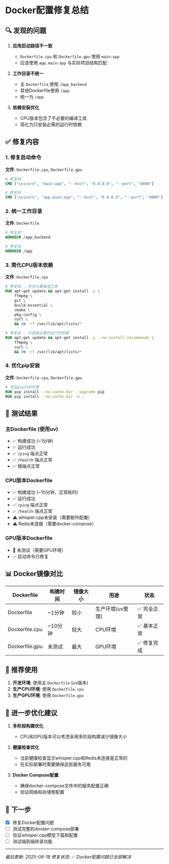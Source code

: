 # Docker配置修复总结

## 🔍 发现的问题

1. **应用启动路径不一致**
   - `Dockerfile.cpu` 和 `Dockerfile.gpu` 使用 `main:app`
   - 应该使用 `app.main:app` 与实际项目结构匹配

2. **工作目录不统一**
   - 主 `Dockerfile` 使用 `/app_backend`
   - 其他Dockerfile使用 `/app`
   - 统一为 `/app`

3. **依赖安装优化**
   - CPU版本包含了不必要的编译工具
   - 简化为只安装必需的运行时依赖

## ✅ 修复内容

### 1. 修复启动命令
**文件**: `Dockerfile.cpu`, `Dockerfile.gpu`
```dockerfile
# 修复前
CMD ["uvicorn", "main:app", "--host", "0.0.0.0", "--port", "8000"]

# 修复后  
CMD ["uvicorn", "app.main:app", "--host", "0.0.0.0", "--port", "8000"]
```

### 2. 统一工作目录
**文件**: `Dockerfile`
```dockerfile
# 修复前
WORKDIR /app_backend

# 修复后
WORKDIR /app
```

### 3. 简化CPU版本依赖
**文件**: `Dockerfile.cpu`
```dockerfile
# 修复前 - 包含大量编译工具
RUN apt-get update && apt-get install -y \
    ffmpeg \
    git \
    build-essential \
    cmake \
    pkg-config \
    curl \
    && rm -rf /var/lib/apt/lists/*

# 修复后 - 只保留必需的运行时依赖
RUN apt-get update && apt-get install -y --no-install-recommends \
    ffmpeg \
    curl \
    && rm -rf /var/lib/apt/lists/*
```

### 4. 优化pip安装
**文件**: `Dockerfile.cpu`, `Dockerfile.gpu`
```dockerfile
# 添加pip升级步骤
RUN pip install --no-cache-dir --upgrade pip
RUN pip install --no-cache-dir -e .
```

## 🧪 测试结果

### 主Dockerfile (使用uv)
- ✅ 构建成功 (~1分钟)
- ✅ 运行成功
- ✅ `/ping` 端点正常
- ✅ `/health` 端点正常
- ✅ 根端点正常

### CPU版本Dockerfile  
- ✅ 构建成功 (~10分钟，正常耗时)
- ✅ 运行成功
- ✅ `/ping` 端点正常
- ✅ `/health` 端点正常
- ⚠️ whisper.cpp未安装（需要额外配置）
- ⚠️ Redis未连接（需要docker-compose）

### GPU版本Dockerfile
- 🔄 未测试（需要GPU环境）
- ✅ 启动命令已修复

## 📊 Docker镜像对比

| Dockerfile | 构建时间 | 镜像大小 | 用途 | 状态 |
|------------|----------|----------|------|------|
| Dockerfile | ~1分钟 | 较小 | 生产环境(uv管理) | ✅ 完全正常 |
| Dockerfile.cpu | ~10分钟 | 较大 | CPU环境 | ✅ 基本正常 |
| Dockerfile.gpu | 未测试 | 最大 | GPU环境 | ✅ 修复完成 |

## 🚀 推荐使用

1. **开发环境**: 使用主 `Dockerfile` (uv版本)
2. **生产CPU环境**: 使用 `Dockerfile.cpu`
3. **生产GPU环境**: 使用 `Dockerfile.gpu`

## 🔧 进一步优化建议

1. **多阶段构建优化**
   - CPU和GPU版本可以考虑采用多阶段构建减少镜像大小

2. **健康检查优化**
   - 当前健康检查显示whisper.cpp和Redis未连接是正常的
   - 在实际部署时需要确保这些服务可用

3. **Docker Compose配置**
   - 确保docker-compose文件中的服务配置正确
   - 验证网络和存储卷配置

## 📝 下一步

- [x] 修复Docker配置问题
- [ ] 测试完整的docker-compose部署
- [ ] 验证whisper.cpp模型下载和配置
- [ ] 测试端到端转录功能

---
*最后更新: 2025-06-18*
*修复状态: ✅ Docker配置问题已全部解决*
